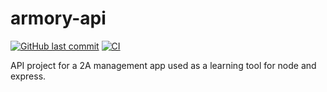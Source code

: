 # armory-api

[![GitHub last commit](https://img.shields.io/github/last-commit/scartech/armory-api)](https://github.com/scartech/armory-api/commits/main)
[![CI](https://github.com/scartech/armory-api/actions/workflows/ci.yml/badge.svg)](https://hub.docker.com/repository/docker/scartech70/armory-api)

API project for a 2A management app used as a learning tool for node and express.
